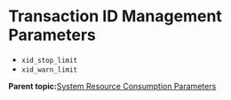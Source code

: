 # Transaction ID Management Parameters 

-   `xid_stop_limit`
-   `xid_warn_limit`

**Parent topic:**[System Resource Consumption Parameters](../topics/g-system-resource-consumption-parameters.html)

